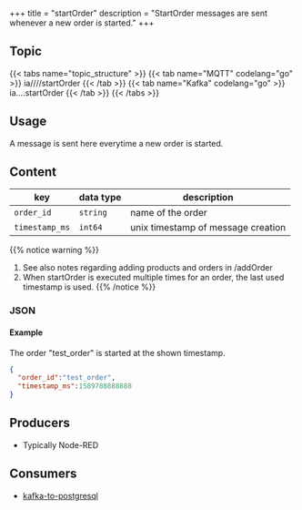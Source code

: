+++
title = "startOrder"
description = "StartOrder messages are sent whenever a new order is started."
+++

## Topic

{{< tabs name="topic_structure" >}}
{{< tab name="MQTT" codelang="go" >}}
ia/<customerID>/<location>/<AssetID>/startOrder
{{< /tab >}}
{{< tab name="Kafka" codelang="go" >}}
ia.<customerID>.<location>.<AssetID>.startOrder
{{< /tab >}}
{{< /tabs >}}


## Usage

A message is sent here everytime a new order is started.

## Content

| key            | data type | description                        |
|----------------|-----------|------------------------------------|
| `order_id`     | `string`  | name of the order                  |
| `timestamp_ms` | `int64`   | unix timestamp of message creation |

{{% notice warning %}}
1. See also notes regarding adding products and orders in /addOrder
2. When startOrder is executed multiple times for an order, the last used timestamp is used.
{{% /notice %}}


### JSON

#### Example

The order "test_order" is started at the shown timestamp.

```json
{
  "order_id":"test_order",
  "timestamp_ms":1589788888888
}
```
<!---
#### Schema

```json
{
    "$schema": "http://json-schema.org/draft/2019-09/schema",
    "$id": "https://learn.umh.app/content/docs/architecture/datamodel/messages/scrapCount.json",
    "type": "object",
    "default": {},
    "title": "Root Schema",
    "required": [
        "product_id",
        "time_per_unit_in_seconds"
    ],
    "properties": {
        "product_id": {
          "type": "string",
          "default": "",
          "title": "The product id to be produced"
        },
        "time_per_unit_in_seconds": {
          "type": "number",
          "default": 0.0,
          "minimum": 0,
          "title": "The time it takes to produce one unit of the product"
        }
    },
    "examples": [
        {
            "product_id": "Beilinger 30x15",
            "time_per_unit_in_seconds": "0.2"
        },
        {
            "product_id": "Test product",
            "time_per_unit_in_seconds": "10"
        }
    ]
}
```
-->

## Producers

- Typically Node-RED

## Consumers

- [kafka-to-postgresql](/docs/architecture/microservices/core/kafka-to-postgresql)
